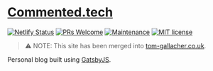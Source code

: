 # [Commented.tech](https://commented.tech)

[![Netlify Status](https://api.netlify.com/api/v1/badges/ff3fe62f-5f06-435c-bd03-530377fcb9dc/deploy-status)](https://app.netlify.com/sites/relaxed-fermat-6d53b4/deploys)
[![PRs Welcome](https://img.shields.io/badge/PRs-welcome-green.svg?style=flat-square&logo=Github)](http://makeapullrequest.com)
[![Maintenance](https://img.shields.io/badge/Maintained%3F-yes-green.svg?style=flat-square)](https://github.com/tgallacher/reactjs-workshop/graphs/commit-activity)
[![MIT license](https://img.shields.io/badge/License-MIT-blue.svg)](https://github.com/tgallacher/reactjs-workshop/blob/master/LICENSE)

> ⚠ NOTE: This site has been merged into [tom-gallacher.co.uk](https://github.com/tgallacher/tom-gallacher.co.uk).

Personal blog built using [GatsbyJS](https://gatsbyjs.org).
